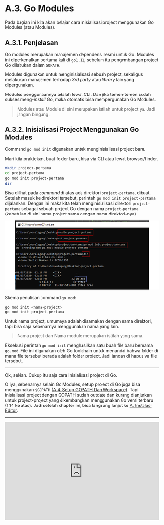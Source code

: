 # A.3. Go Modules

Pada bagian ini kita akan belajar cara inisialisasi project menggunakan Go Modules (atau Modules).

## A.3.1. Penjelasan

Go modules merupakan manajemen dependensi resmi untuk Go. Modules ini diperkenalkan pertama kali di `go1.11`, sebelum itu pengembangan project Go dilakukan dalam `GOPATH`.

Modules digunakan untuk menginisialisasi sebuah project, sekaligus melakukan manajemen terhadap *3rd party* atau *library* lain yang dipergunakan.

Modules penggunaannya adalah lewat CLI. Dan jika temen-temen sudah sukses meng-*install* Go, maka otomatis bisa mempergunakan Go Modules.

> Modules atau Module di sini merupakan istilah untuk project ya. Jadi jangan bingung.

## A.3.2. Inisialisasi Project Menggunakan Go Modules

Command `go mod init` digunakan untuk menginisialisasi project baru.

Mari kita praktekan, buat folder baru, bisa via CLI atau lewat browser/finder.

```bash
mkdir project-pertama
cd project-pertama
go mod init project-pertama
dir
```

Bisa dilihat pada *command* di atas ada direktori `project-pertama`, dibuat. Setelah masuk ke direktori tersebut, perintah `go mod init project-pertama` dijalankan. Dengan ini maka kita telah menginisialisasi direktori `project-pertama` sebagai sebuah project Go dengan nama `project-pertama` (kebetulan di sini nama project sama dengan nama direktori-nya).

![Init project](images/A_go_modules_1_initmodule.png)

Skema penulisan command `go mod`:

```
go mod init <nama-project>
go mod init project-pertama
```

Untuk nama project, umumnya adalah disamakan dengan nama direktori, tapi bisa saja sebenarnya menggunakan nama yang lain.

> Nama project dan Nama module merupakan istilah yang sama.

Eksekusi perintah `go mod init` menghasilkan satu buah file baru bernama `go.mod`. File ini digunakan oleh Go toolchain untuk menandai bahwa folder di mana file tersebut berada adalah folder project. Jadi jangan di hapus ya file tersebut.

---

Ok, sekian. Cukup itu saja cara inisialisasi project di Go.

O iya, sebenarnya selain Go Modules, setup project di Go juga bisa menggunakan `$GOPATH` ([A.4. Setup GOPATH Dan Workspace](/A-gopath-dan-workspace.html)). Tapi inisialisasi project dengan GOPATH sudah outdate dan kurang dianjurkan untuk project-project yang dikembangkan menggunakan Go versi terbaru (1.14 ke atas). Jadi setelah chapter ini, bisa langsung lanjut ke [A. Instalasi Editor](/A-instalasi-editor.html).

---

<iframe src="https://novalagung.substack.com/embed" width="100%" height="320" class="substack-embed" frameborder="0" scrolling="no"></iframe>
